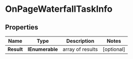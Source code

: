 # OnPageWaterfallTaskInfo


## Properties

| Name | Type | Description | Notes |
|------------ | ------------- | ------------- | -------------|
**Result** | **IEnumerable<OnPageWaterfallResultInfo>** | array of results |[optional]|